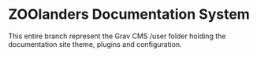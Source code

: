 # ZOOlanders Documentation System

This entire branch represent the Grav CMS /user folder holding the documentation site theme, plugins and configuration.

